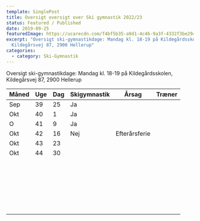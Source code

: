 ```yaml
---
template: SinglePost
title: Oversigt oversigt over Ski gymnastik 2022/23
status: Featured / Published
date: 2019-09-25
featuredImage: https://ucarecdn.com/f4bf5b35-a9d1-4c46-9a3f-4332f3be2945/
excerpt: "Oversigt ski-gymnastikdage: Mandag kl. 18-19 på Kildegårdsskolen,
  Kildegårsvej 87, 2900 Hellerup"
categories:
  - category: Ski-Gymnastik
---
```

Oversigt ski-gymnastikdage: Mandag kl. 18-19 på Kildegårdsskolen, Kildegårsvej 87, 2900 Hellerup

| Måned | Uge | Dag | Skigymnastik | Årsag         | Træner |
| ----- | --- | --- | ------------ | ------------- | ------ |
| Sep   | 39  | 25  | Ja           |               |        |
| Okt   | 40  | 1﻿  | Ja           |               |        |
| O     | 41  | 9﻿  | Ja           |               |        |
| O﻿kt  | 42  | 16  | Nej          | Efterårsferie |        |
| Okt   | 43  | 2﻿3 |              |               |        |
| Okt   | 44  | 3﻿0 |              |               |        |
|       |     |     |              |               |        |
|       |     |     |              |               |        |
|       |     |     |              |               |        |
|       |     |     |              |               |        |
|       |     |     |              |               |        |
|       |     |     |              |               |        |
|       |     |     |              |               |        |
|       |     |     |              |               |        |
|       |     |     |              |               |        |
|       |     |     |              |               |        |
|       |     |     |              |               |        |
|       |     |     |              |               |        |
|       |     |     |              |               |        |
|       |     |     |              |               |        |
|       |     |     |              |               |        |
|       |     |     |              |               |        |
|       |     |     |              |               |        |
|       |     |     |              |               |        |
|       |     |     |              |               |        |
|       |     |     |              |               |        |
|       |     |     |              |               |        |
|       |     |     |              |               |        |
|       |     |     |              |               |        |
|       |     |     |              |               |        |
|       |     |     |              |               |        |